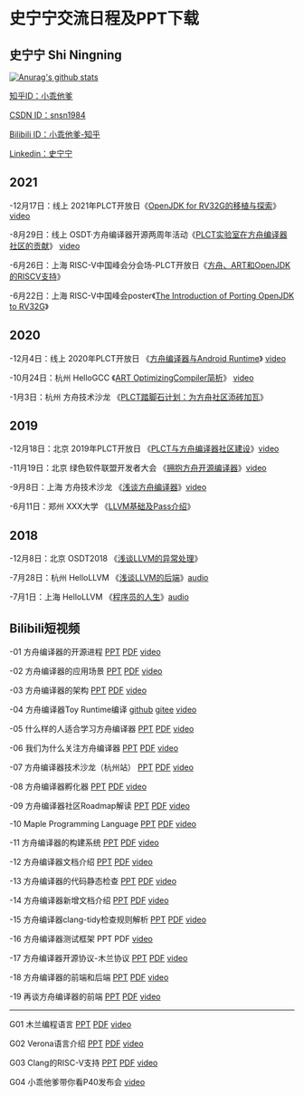 # 史宁宁交流日程及PPT下载

## 史宁宁 Shi Ningning

[![Anurag's github stats](https://github-readme-stats.vercel.app/api?username=shining1984)](https://github.com/anuraghazra/github-readme-stats)

[知乎ID：小乖他爹](https://www.zhihu.com/people/shiningning)

[CSDN ID：snsn1984](https://blog.csdn.net/snsn1984)

[Bilibili ID：小乖他爹-知乎 ](https://space.bilibili.com/46326151)

[Linkedin：史宁宁](https://www.linkedin.com/in/shi-ningning-a456b061/)

## 2021

-12月17日：线上 2021年PLCT开放日《[OpenJDK for RV32G的移植与探索]()》[video](https://www.bilibili.com/video/BV1c3411x7HC)

-8月29日：线上  OSDT·方舟编译器开源两周年活动《[PLCT实验室在方舟编译器社区的贡献](https://github.com/shining1984/talks/tree/master/20210829Online-%E3%80%8AThe%20PLCT%20Contributions%20in%20OpenArkCompiler%E3%80%8B)》  [video](https://www.bilibili.com/video/BV18A411c73i)

-6月26日：上海  RISC-V中国峰会分会场-PLCT开放日《[方舟、ART和OpenJDK的RISCV支持](https://github.com/shining1984/talks/tree/master/20210626Shanghai-%E3%80%8AThe%20RISC-V%20version%20of%20Arkcompiler%2C%20ART%20and%20OpenJDK%E3%80%8B)》

-6月22日：上海  RISC-V中国峰会poster《[The Introduction of Porting OpenJDK to RV32G](https://github.com/shining1984/talks/tree/master/20210622Shanghai-%E3%80%8AThe%20Introduction%20of%20Porting%20OpenJDK%20to%20RV32G%E3%80%8B)》

## 2020

-12月4日：线上  2020年PLCT开放日  《[方舟编译器与Android Runtime](https://github.com/shining1984/talks/tree/master/20201204Online-%E3%80%8AOpenArkCompiler%26%26ART%E3%80%8B)》 [video](https://www.bilibili.com/video/BV1wt4y1k7cN?p=4)

-10月24日：杭州  HelloGCC  《[ART OptimizingCompiler简析](https://github.com/shining1984/talks/tree/master/20201024Hangzhou-%E3%80%8AART%20OptimizingCompiler%E7%AE%80%E6%9E%90%E3%80%8B)》 [video](https://www.bilibili.com/video/BV17A411E7PS?p=2)

-1月3日：杭州  方舟技术沙龙 《[PLCT踏脚石计划：为方舟社区添砖加瓦](https://github.com/shining1984/talks/tree/master/20200103Hangzhou-%E3%80%8AStepping-stone%20Plan%20of%20PLCT%20Lab%E3%80%8B-ARK%20Compiler%20Technical%20Salon)》

## 2019

-12月18日：北京 2019年PLCT开放日 《[PLCT与方舟编译器社区建设](https://github.com/shining1984/talks/tree/master/20191218Beijing-%E3%80%8AThe%20PLCT%20Lab%20and%20the%20Building%20of%20ARK%20Compiler%20Community%E3%80%8B-PLCT%20Lab%20Open%20Day(2019))》[video](https://www.bilibili.com/video/av80842985)

-11月19日：北京  绿色软件联盟开发者大会  《[拥抱方舟开源编译器](https://github.com/shining1984/talks/tree/master/20191119Beijing-%E3%80%8AEmbrace%20the%20ARK%20Compiler%E3%80%8B-SGADC2019)》[video](https://www.bilibili.com/video/av82336915)

-9月8日：上海  方舟技术沙龙  《[浅谈方舟编译器](https://github.com/shining1984/talks/tree/master/20190908Shanghai-%E3%80%8ABrief%20Intro%20to%20ARK%20Compiler%E3%80%8B-ARK%20Compiler%20Technical%20Salon)》[video](https://www.bilibili.com/video/av78498098)

-6月11日：郑州  XXX大学  《[LLVM基础及Pass介绍](https://github.com/shining1984/talks/tree/master/20190611Zhengzhou-%E3%80%8ALLVM%20Basis%20and%20LLVM%20Pass%E3%80%8B-XXXUniversity)》

## 2018

-12月8日：北京 OSDT2018  《[浅谈LLVM的异常处理](https://github.com/shining1984/talks/tree/master/20181208Beijing-%E3%80%8ABrief%20Intro%20to%20LLVM%20EH%E3%80%8B-OSDT2018)》

-7月28日：杭州  HelloLLVM  《[浅谈LLVM的后端](https://github.com/shining1984/talks/tree/master/20180728Hangzhou-%E3%80%8ABrief%20Intro%20to%20LLVM%20Backend%E3%80%8B-HelloLLVM)》[audio](https://www.bilibili.com/audio/au1234394?type=1)

-7月1日：上海  HelloLLVM  《[程序员的人生](https://github.com/shining1984/talks/tree/master/20180701Shanghai-%E3%80%8AThe%20Life%20of%20Programmer%E3%80%8B-HelloLLVM)》[audio](https://www.bilibili.com/video/av82022623/)


## Bilibili短视频

-01 方舟编译器的开源进程 [PPT](https://github.com/shining1984/talks/blob/master/bilibili-video-slides/01-The%20Open%20Source%20of%20Ark%20Compiler.pptx) [PDF](https://github.com/shining1984/talks/blob/master/bilibili-video-slides/01-The%20Open%20Source%20of%20Ark%20Compiler.pdf) [video](https://www.bilibili.com/video/av78179578)

-02 方舟编译器的应用场景 [PPT](https://github.com/shining1984/talks/blob/master/bilibili-video-slides/02-The%20Application%20Scene%20of%20Ark%20Compiler.pptx) [PDF](https://github.com/shining1984/talks/blob/master/bilibili-video-slides/02-The%20Application%20Scene%20of%20Ark%20Compiler.pdf) [video](https://www.bilibili.com/video/av78716751)

-03 方舟编译器的架构 [PPT](https://github.com/shining1984/talks/blob/master/bilibili-video-slides/03-The%20Framework%20of%20Ark%20Compiler.pptx) [PDF](https://github.com/shining1984/talks/blob/master/bilibili-video-slides/03-The%20Framework%20of%20Ark%20Compiler.pdf) [video](https://www.bilibili.com/video/av79177912)

-04 方舟编译器Toy Runtime编译 [github](https://github.com/isrc-cas/pacific) [gitee](https://gitee.com/openarkcompiler-incubator/pacific) [video](https://www.bilibili.com/video/av79328126)

-05 什么样的人适合学习方舟编译器 [PPT](https://github.com/shining1984/talks/blob/master/bilibili-video-slides/05-Which%20Kind%20of%20People%20fit%20to%20Learn%20Ark%20Compiler.pptx) [PDF](https://github.com/shining1984/talks/blob/master/bilibili-video-slides/05-Which%20Kind%20of%20People%20fit%20to%20Learn%20Ark%20Compiler.pdf) [video](https://www.bilibili.com/video/av80093126)

-06 我们为什么关注方舟编译器 [PPT](https://github.com/shining1984/talks/blob/master/bilibili-video-slides/06-Why%20We%20Focus%20on%20The%20Ark%20Compiler.pptx) [PDF](https://github.com/shining1984/talks/blob/master/bilibili-video-slides/06-Why%20We%20Focus%20on%20The%20Ark%20Compiler.pdf) [video](https://www.bilibili.com/video/av80995301/)

-07 方舟编译器技术沙龙（杭州站） [PPT](https://github.com/shining1984/talks/blob/master/bilibili-video-slides/07-ARK%20Compiler%20Technical%20Salon.pptx) [PDF](https://github.com/shining1984/talks/blob/master/bilibili-video-slides/07-ARK%20Compiler%20Technical%20Salon.pdf) [video](https://www.bilibili.com/video/av82016523/)

-08 方舟编译器孵化器 [PPT](https://github.com/shining1984/talks/blob/master/bilibili-video-slides/08-The%20Incubator%20of%20Ark%20Compiler.pptx) [PDF](https://github.com/shining1984/talks/blob/master/bilibili-video-slides/08-The%20Incubator%20of%20Ark%20Compiler.pdf) [video](https://www.bilibili.com/video/av82795734)
 
-09 方舟编译器社区Roadmap解读 [PPT](https://github.com/shining1984/talks/blob/master/bilibili-video-slides/09-Reading%20the%20Roadmap%20of%20Ark%20Compiler%20Community.pptx) [PDF](https://github.com/shining1984/talks/blob/master/bilibili-video-slides/09-Reading%20the%20Roadmap%20of%20Ark%20Compiler%20Community.pdf) [video](https://www.bilibili.com/video/av83081537)

-10 Maple Programming Language [PPT](https://github.com/shining1984/talks/blob/master/bilibili-video-slides/10-Maple%20Programming%20System.pptx) [PDF](https://github.com/shining1984/talks/blob/master/bilibili-video-slides/10-Maple%20Programming%20System.pdf) [video](https://www.bilibili.com/video/av83504674/)

-11 方舟编译器的构建系统 [PPT](https://github.com/shining1984/talks/blob/master/bilibili-video-slides/11-The%20Building%20System%20of%20Ark%20Compiler.pptx) [PDF](https://github.com/shining1984/talks/blob/master/bilibili-video-slides/11-The%20Building%20System%20of%20Ark%20Compiler.pdf) [video](https://www.bilibili.com/video/av89340361)

-12 方舟编译器文档介绍 [PPT](https://github.com/shining1984/talks/blob/master/bilibili-video-slides/12-The%20Doc%20Intro%20of%20the%20Arc%20Compiler.pptx) [PDF](https://github.com/shining1984/talks/blob/master/bilibili-video-slides/12-The%20Doc%20Intro%20of%20the%20Arc%20Compiler.pdf) [video](https://www.bilibili.com/video/av91028763)

-13 方舟编译器的代码静态检查 [PPT](https://github.com/shining1984/talks/blob/master/bilibili-video-slides/13-The%20Cocde%20Static%20Analysis%20of%20Arc%20Compiler.pptx) [PDF](https://github.com/shining1984/talks/blob/master/bilibili-video-slides/13-The%20Cocde%20Static%20Analysis%20of%20Arc%20Compiler.pdf) [video](https://www.bilibili.com/video/av92837763)

-14 方舟编译器新增文档介绍 [PPT](https://github.com/shining1984/talks/blob/master/bilibili-video-slides/14-The%20New%20Doc%20of%20Arc%20Compiler.pptx) [PDF](https://github.com/shining1984/talks/blob/master/bilibili-video-slides/14-The%20New%20Doc%20of%20Arc%20Compiler.pdf) [video](https://www.bilibili.com/video/av94670362)

-15 方舟编译器clang-tidy检查规则解析 [PPT](https://github.com/shining1984/talks/blob/master/bilibili-video-slides/15-The%20clang-tidy%20Rules%20of%20Arc%20Compiler.pptx) [PDF](https://github.com/shining1984/talks/blob/master/bilibili-video-slides/15-The%20clang-tidy%20Rules%20of%20Arc%20Compiler.pdf) [video](https://www.bilibili.com/video/av96166240)

-16 方舟编译器测试框架 PPT PDF [video](https://www.bilibili.com/video/BV1RE411c73t)

-17 方舟编译器开源协议-木兰协议 [PPT](https://github.com/shining1984/talks/blob/master/bilibili-video-slides/17-The%20License%20of%20Arc%20Compiler.pptx) [PDF](https://github.com/shining1984/talks/blob/master/bilibili-video-slides/17-The%20License%20of%20Arc%20Compiler.pdf) [video](https://www.bilibili.com/video/BV1RE411c73t)

-18 方舟编译器的前端和后端 [PPT](https://github.com/shining1984/talks/blob/master/bilibili-video-slides/18-The%20FE%20and%20BE%20of%20Arc%20Compiler.pptx) [PDF](https://github.com/shining1984/talks/blob/master/bilibili-video-slides/18-The%20FE%20and%20BE%20of%20Arc%20Compiler.pdf) [video](https://www.bilibili.com/video/BV1Da4y1t73g)

-19 再谈方舟编译器的前端 [PPT](https://github.com/shining1984/talks/blob/master/bilibili-video-slides/19-Re-talk%20the%20FE%20of%20Arc%20Compiler.pptx) [PDF](https://github.com/shining1984/talks/blob/master/bilibili-video-slides/19-Re-talk%20the%20FE%20of%20Arc%20Compiler.pdf) [video](https://www.bilibili.com/video/BV1ak4y1r76s)

---------------------

G01 木兰编程语言 [PPT](https://github.com/shining1984/talks/blob/master/bilibili-video-slides/G01-The%20Mulan%20Programming%20Language.pptx) [PDF](https://github.com/shining1984/talks/blob/master/bilibili-video-slides/G01-The%20Mulan%20Programming%20Language.pdf) [video](https://www.bilibili.com/video/av83861946/)

G02 Verona语言介绍 [PPT](https://github.com/shining1984/talks/blob/master/bilibili-video-slides/G02-Verona%20Language.pptx) [PDF](https://github.com/shining1984/talks/blob/master/bilibili-video-slides/G02-Verona%20Language.pdf) [video](https://www.bilibili.com/video/av84584684/)

G03 Clang的RISC-V支持 [PPT](https://github.com/shining1984/talks/blob/master/bilibili-video-slides/G03-The%20RISC-V%20Supporting%20of%20Clang.pptx) [PDF](https://github.com/shining1984/talks/blob/master/bilibili-video-slides/G03-The%20RISC-V%20Supporting%20of%20Clang.pdf) [video](https://www.bilibili.com/video/BV1b7411j7S6)

G04 小乖他爹带你看P40发布会 [video](https://www.bilibili.com/video/BV15Q4y1M7En)